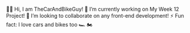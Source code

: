 👋🏻 Hi, I am TheCarAndBikeGuy!
🔭 I’m currently working on My Week 12 Project!
🤝 I’m looking to collaborate on any front-end development!
⚡ Fun fact: I love cars and bikes too 🏎️ 🏍️
